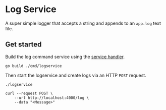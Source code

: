 # Log Service

A super simple logger that accepts a string and appends to an `app.log` text file.

## Get started

Build the log command service using the [service handler](../service/).

```shell
go build ./cmd/logservice
```

Then start the logservice and create logs via an HTTP `POST` request.

```shell
./logservice

curl --request POST \
    --url http://localhost:4000/log \
    --data "<Message>"
```

